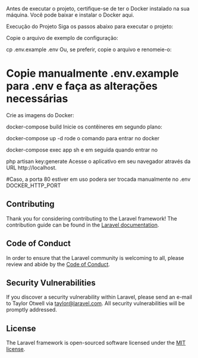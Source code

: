 Antes de executar o projeto, certifique-se de ter o Docker instalado na sua máquina. Você pode baixar e instalar o Docker aqui.

Execução do Projeto
Siga os passos abaixo para executar o projeto:

Copie o arquivo de exemplo de configuração:

cp .env.example .env
Ou, se preferir, copie o arquivo e renomeie-o:

# Copie manualmente .env.example para .env e faça as alterações necessárias
Crie as imagens do Docker:

docker-compose build
Inicie os contêineres em segundo plano:

docker-compose up -d
rode o comando para entrar no docker

docker-compose exec app sh
e em seguida quando entrar no

php artisan key:generate 
Acesse o aplicativo em seu navegador através da URL http://localhost.

#Caso, a porta 80 estiver em uso podera ser trocada manualmente no .env DOCKER_HTTP_PORT


## Contributing

Thank you for considering contributing to the Laravel framework! The contribution guide can be found in the [Laravel documentation](https://laravel.com/docs/contributions).

## Code of Conduct

In order to ensure that the Laravel community is welcoming to all, please review and abide by the [Code of Conduct](https://laravel.com/docs/contributions#code-of-conduct).

## Security Vulnerabilities

If you discover a security vulnerability within Laravel, please send an e-mail to Taylor Otwell via [taylor@laravel.com](mailto:taylor@laravel.com). All security vulnerabilities will be promptly addressed.

## License

The Laravel framework is open-sourced software licensed under the [MIT license](https://opensource.org/licenses/MIT).

